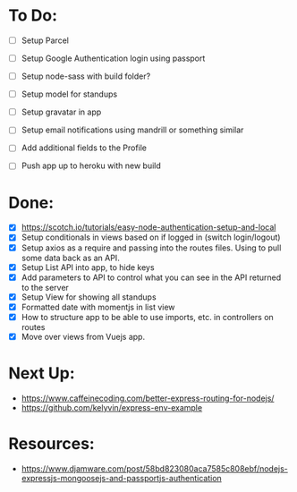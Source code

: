 # To Do:
- [ ] Setup Parcel
- [ ] Setup Google Authentication login using passport
- [ ] Setup node-sass with build folder?
- [ ] Setup model for standups
- [ ] Setup gravatar in app
- [ ] Setup email notifications using mandrill or something similar
- [ ] Add additional fields to the Profile
- [ ] Push app up to heroku with new build


# Done:
- [x]  https://scotch.io/tutorials/easy-node-authentication-setup-and-local
- [x]  Setup conditionals in views based on if logged in (switch login/logout)
- [x] Setup axios as a require and passing into the routes files. Using to pull some data back as an API.
- [x]  Setup List API into app, to hide keys
- [x]  Add parameters to API to control what you can see in the API returned to the server
- [x]  Setup View for showing all standups
- [x] Formatted date with momentjs in list view
- [x] How to structure app to be able to use imports, etc. in controllers on routes
- [x]  Move over views from Vuejs app.

# Next Up:
* https://www.caffeinecoding.com/better-express-routing-for-nodejs/
* https://github.com/kelyvin/express-env-example

# Resources:
* https://www.djamware.com/post/58bd823080aca7585c808ebf/nodejs-expressjs-mongoosejs-and-passportjs-authentication
